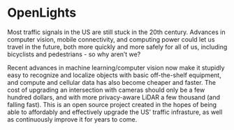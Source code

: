 # OpenLights

Most traffic signals in the US are still stuck in the 20th century. Advances in computer vision, mobile connectivity, and computing power could let us travel in the future, both more quickly and more safely for all of us, including bicyclists and pedestrians - so why aren’t we? 

Recent advances in machine learning/computer vision now make it stupidly easy to recognize and localize objects with basic off-the-shelf equipment, and compute and cellular data has also become cheaper and faster. The cost of upgrading an intersection with cameras should only be a few hundred dollars, and with more privacy-aware LiDAR a few thousand (and falling fast). This is an open source project created in the hopes of being able to affordably and effectively upgrade the US' traffic infrasture, as well as continuously improve it for years to come. 
